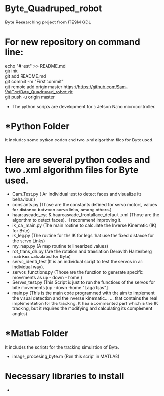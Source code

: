 # Byte_Quadruped_robot
Byte Researching project from ITESM GDL

# For new repository on command line:

echo "# test" >> README.md 
<br />
git init   <br />
git add README.md  <br />
git commit -m "First commit"  <br /> 
git remote add origin master https://https://github.com/Sam-ValCor/Byte_Quadruped_robot.git  <br />
git push -u origin master  <br />

* The python scripts are development for a Jetson Nano microcontroller.

#  *Python Folder
It includes some python codes and two .xml algorithm files for Byte used.

# Here are several python codes and two .xml algorithm files for Byte used.
* Cam_Test.py ( An individual test to detect faces and visualize its behaviour.)
* constants.py (Those are the constants defined for servo motors, values for distance between servo links, among others.)
* haarcascade_eye & haarcascade_frontalface_default .xml (Those are the algorithm to detect faces). -I recommend improving it. 
* ik_cal_main.py (The  main routine to calculate the Inverse Kinematic (IK) for Byte)
* ik_leg.py (The routine for the IK for legs that use the fixed distance for the servo Links)
* my_map.py (A map routine to linearized values)
* rot_trans_dh.py (Are the rotation and translation Denavith Hartenberg matrixes calculated for Byte)
* servo_identi_test (It is an individual script to test the servos in an individual way).
* servos_functions.py (Those are the function to generate specific movements as up - down - home )
* Servos_test.py (This Script is just to run the functions of the servos for bite movements [up -down -home "Lagartijas"]
* main.py (This is the main code programmed with the aim to implement the visual detection and the inverse kinematic...
... that contains the real implementation for the tracking. It has a commented part which is the IK tracking, but it requires the modifying and calculating its complement angles)

# *Matlab Folder
It includes the scripts for the tracking simulation of Byte.

* image_procesing_byte.m (Run this script in MATLAB)

# Necessary libraries to install
* 
